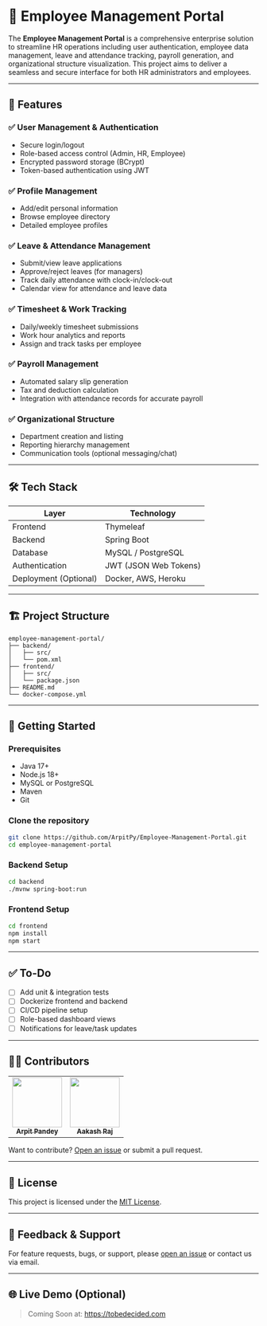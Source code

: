 # 👥 Employee Management Portal

The **Employee Management Portal** is a comprehensive enterprise solution to streamline HR operations including user authentication, employee data management, leave and attendance tracking, payroll generation, and organizational structure visualization. This project aims to deliver a seamless and secure interface for both HR administrators and employees.

---

## 📌 Features

### ✅ User Management & Authentication
- Secure login/logout
- Role-based access control (Admin, HR, Employee)
- Encrypted password storage (BCrypt)
- Token-based authentication using JWT

### ✅ Profile Management
- Add/edit personal information
- Browse employee directory
- Detailed employee profiles

### ✅ Leave & Attendance Management
- Submit/view leave applications
- Approve/reject leaves (for managers)
- Track daily attendance with clock-in/clock-out
- Calendar view for attendance and leave data

### ✅ Timesheet & Work Tracking
- Daily/weekly timesheet submissions
- Work hour analytics and reports
- Assign and track tasks per employee

### ✅ Payroll Management
- Automated salary slip generation
- Tax and deduction calculation
- Integration with attendance records for accurate payroll

### ✅ Organizational Structure
- Department creation and listing
- Reporting hierarchy management
- Communication tools (optional messaging/chat)

---

## 🛠️ Tech Stack

| Layer        | Technology            |
|--------------|-----------------------|
| Frontend     | Thymeleaf             |
| Backend      | Spring Boot           |
| Database     | MySQL / PostgreSQL    |
| Authentication | JWT (JSON Web Tokens) |
| Deployment (Optional) | Docker, AWS, Heroku   |

---

## 🏗️ Project Structure

```
employee-management-portal/
├── backend/
│   ├── src/
│   └── pom.xml
├── frontend/
│   ├── src/
│   └── package.json
├── README.md
└── docker-compose.yml 
```

---

## 🚀 Getting Started

### Prerequisites
- Java 17+
- Node.js 18+
- MySQL or PostgreSQL
- Maven
- Git

### Clone the repository

```bash
git clone https://github.com/ArpitPy/Employee-Management-Portal.git
cd employee-management-portal
```

### Backend Setup

```bash
cd backend
./mvnw spring-boot:run
```

### Frontend Setup

```bash
cd frontend
npm install
npm start
```

---

## ✅ To-Do

- [ ] Add unit & integration tests
- [ ] Dockerize frontend and backend
- [ ] CI/CD pipeline setup
- [ ] Role-based dashboard views
- [ ] Notifications for leave/task updates

---

## 👨‍💻 Contributors

<table>
  <tr>
    <td align="center">
      <a href="https://github.com/ArpitPy">
        <img src="https://avatars.githubusercontent.com/ArpitPy" width="100px;" alt=""/>
        <br /><sub><b>Arpit Pandey</b></sub>
      </a>
    </td>
    <td align="center">
      <a href="https://github.com/AakashRaj8">
        <img src="https://avatars.githubusercontent.com/AakashRaj8" width="100px;" alt=""/>
        <br /><sub><b>Aakash Raj</b></sub>
      </a>
    </td>
  </tr>
</table>


Want to contribute? [Open an issue](https://github.com/ArpitPy/Employee-Management-Portal/issues) or submit a pull request.

---

## 📄 License

This project is licensed under the [MIT License](LICENSE).

---

## 💬 Feedback & Support

For feature requests, bugs, or support, please [open an issue](https://github.com/ArpitPy/Employee-Management-Portal/issues) or contact us via email.

---

## 🌐 Live Demo (Optional)

> Coming Soon at: https://tobedecided.com
